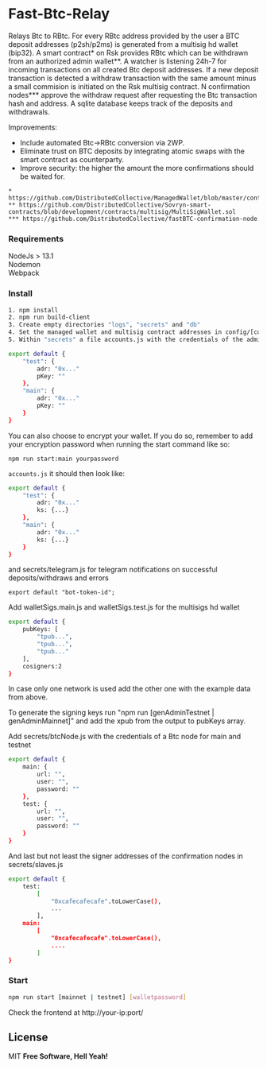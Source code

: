 # Fast-Btc-Relay

Relays Btc to RBtc. 
For every RBtc address provided by the user a BTC deposit addresses (p2sh/p2ms) is generated from a multisig hd wallet (bip32).
A smart contract* on Rsk provides RBtc which can be withdrawn from an authorized admin wallet**.
A watcher is listening 24h-7 for incoming transactions on all created Btc deposit addresses. If a new deposit transaction is detected a withdraw transaction with the same amount minus a small commision is initiated on the Rsk multisig contract. N confirmation nodes*** approve the withdraw request after requesting the Btc transaction hash and address. A sqlite database keeps track of the deposits and withdrawals.

Improvements:
- Include automated Btc->RBtc conversion via 2WP.
- Eliminate trust on BTC deposits by integrating atomic swaps with the smart contract as counterparty.
- Improve security: the higher the amount the more confirmations should be waited for. 

```
* https://github.com/DistributedCollective/ManagedWallet/blob/master/contracts/ManagedWallet.sol
** https://github.com/DistributedCollective/Sovryn-smart-contracts/blob/development/contracts/multisig/MultiSigWallet.sol
*** https://github.com/DistributedCollective/fastBTC-confirmation-node
```

### Requirements

NodeJs > 13.1  
Nodemon  
Webpack  


### Install

```sh
1. npm install
2. npm run build-client
3. Create empty directories "logs", "secrets" and "db"
4. Set the managed wallet and multisig contract addresses in config/[config_mainnet | config_testnet] 
5. Within "secrets" a file accounts.js with the credentials of the admin wallet

export default {
    "test": {
        adr: "0x..."
        pKey: ""
    },
    "main": {
        adr: "0x..."
        pKey: ""
    }
}
```

You can also choose to encrypt your wallet. If you do so, remember to add your encryption password when running the start command like so:

```
npm run start:main yourpassword
``` 
`accounts.js` it should then look like:

```sh
export default {
    "test": {
        adr: "0x..."
        ks: {...}
    },
    "main": {
        adr: "0x..."
        ks: {...}
    }
}
```

and secrets/telegram.js for telegram notifications on successful deposits/withdraws and errors

```
export default "bot-token-id";
```
  
Add walletSigs.main.js  and walletSigs.test.js for the multisigs hd wallet  

```sh
export default {
    pubKeys: [
        "tpub...",
        "tpub...",
        "tpub..."
    ],
    cosigners:2
} 
```
In case only one network is used add the other one with the example data from above.

To generate the signing keys run "npm run [genAdminTestnet | genAdminMainnet]" and add the xpub from the output to pubKeys array. 


Add secrets/btcNode.js with the credentials of a Btc node for main and testnet


```sh
export default {
    main: {
        url: "",
        user: "",
        password: ""
    },
    test: {
        url: "",
        user: "",
        password: ""
    }
}
```

And last but not least the signer addresses of the confirmation nodes in secrets/slaves.js


```sh
export default {
    test:
        [
            "0xcafecafecafe".toLowerCase(),
            ...
        ],
    main:
        [
            "0xcafecafecafe".toLowerCase(),
            ....
        ]
}
```





### Start

```sh
npm run start [mainnet | testnet] [walletpassword]
```
Check the frontend at http://your-ip:port/ 


License
----

MIT
**Free Software, Hell Yeah!**